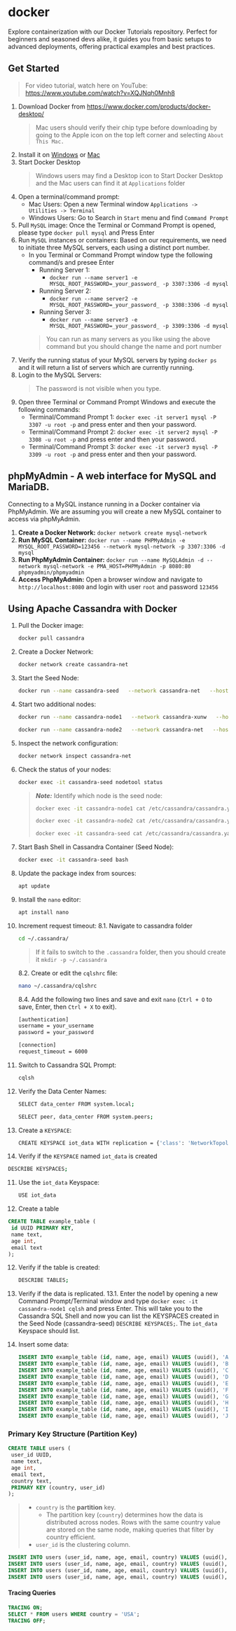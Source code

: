 # docker
Explore containerization with our Docker Tutorials repository. Perfect for beginners and seasoned devs alike, it guides you from basic setups to advanced deployments, offering practical examples and best practices.

## Get Started
> For video tutorial, watch here on YouTube: https://www.youtube.com/watch?v=XQJNqh0Mnh8
1. Download Docker from https://www.docker.com/products/docker-desktop/
   > Mac users should verify their chip type before downloading by going to the Apple icon on the top left corner and selecting ```About This Mac.```
2. Install it on [Windows](https://docs.docker.com/desktop/install/windows-install/) or [Mac](https://docs.docker.com/desktop/install/mac-install/)
3. Start Docker Desktop
   > Windows users may find a Desktop icon to Start Docker Desktop and the Mac users can find it at ```Applications``` folder
5. Open a terminal/command prompt:
   - Mac Users: Open a new Terminal window ```Applications -> Utilities -> Terminal```
   - Windows Users: Go to Search in ```Start``` menu and find ```Command Prompt```
6. Pull ```MySQL``` image: Once the Terminal or Command Prompt is opened, please type ```docker pull mysql``` and Press Enter
7. Run ```MySQL``` instances or containers: Based on our requirements, we need to initiate three MySQL servers, each using a distinct port number.
   - In you Terminal or Command Prompt window type the following command/s and presee Enter
     - Running Server 1: 
       - ```docker run --name server1 -e MYSQL_ROOT_PASSWORD=_your_password_ -p 3307:3306 -d mysql```
     - Running Server 2: 
       - ```docker run --name server2 -e MYSQL_ROOT_PASSWORD=_your_password_ -p 3308:3306 -d mysql```
     - Running Server 3: 
       - ```docker run --name server3 -e MYSQL_ROOT_PASSWORD=_your_password_ -p 3309:3306 -d mysql```
     > You can run as many servers as you like using the above command but you should change the name and port number
8. Verify the running status of your MySQL servers by typing ```docker ps``` and it will return a list of servers which are currently running.
9. Login to the MySQL Servers:
   > The password is not visible when you type.
11. Open three Terminal or Command Prompt Windows and execute the following commands:
    - Terminal/Command Prompt 1: ```docker exec -it server1 mysql -P 3307 -u root -p``` and press enter and then your password. 
    - Terminal/Command Prompt 2: ```docker exec -it server2 mysql -P 3308 -u root -p``` and press enter and then your password.
    - Terminal/Command Prompt 3: ```docker exec -it server3 mysql -P 3309 -u root -p``` and press enter and then your password.
## phpMyAdmin - A web interface for MySQL and MariaDB.
Connecting to a MySQL instance running in a Docker container via PhpMyAdmin. We are assuming you will create a new MySQL container to access via phpMyAdmin. 
1. **Create a Docker Network:** ```docker network create mysql-network```
2. **Run MySQL Container:** ```docker run --name PHPMyAdmin -e MYSQL_ROOT_PASSWORD=123456 --network mysql-network -p 3307:3306 -d mysql```
3. **Run PhpMyAdmin Container:** ```docker run --name MySQLAdmin -d --network mysql-network -e PMA_HOST=PHPMyAdmin -p 8080:80 phpmyadmin/phpmyadmin```
4. **Access PhpMyAdmin:** Open a browser window and navigate to ```http://localhost:8080``` and login with user ```root``` and password ```123456```

## Using Apache Cassandra with Docker
1. Pull the Docker image:
   ```bash
   docker pull cassandra
   ```
2. Create a Docker Network:
   ```bash
   docker network create cassandra-net
   ```
3. Start the Seed Node:
   ```bash
   docker run --name cassandra-seed   --network cassandra-net   --hostname cassandra-seed   -p 9043:9042   -m 2g --memory-swap 3g   -e MAX_HEAP_SIZE=1024M   -e HEAP_NEWSIZE=256M   -d cassandra
   ```
4. Start two additional nodes:
   ```bash
   docker run --name cassandra-node1   --network cassandra-xunw   --hostname cassandra-node1   -p 9044:9042   -m 2g --memory-swap 3g   -e CASSANDRA_SEEDS=cassandra-seed   -e MAX_HEAP_SIZE=1024M   -e HEAP_NEWSIZE=256M   -d cassandra
   ```
   ```bash
   docker run --name cassandra-node2   --network cassandra-net   --hostname cassandra-node2   -p 9045:9042   -m 2g --memory-swap 3g   -e CASSANDRA_SEEDS=cassandra-seed   -e MAX_HEAP_SIZE=1024M   -e HEAP_NEWSIZE=256M   -d cassandra
   ```
5. Inspect the network configuration:
    ```bash
   docker network inspect cassandra-net
    ```
6. Check the status of your nodes:
    ```bash
    docker exec -it cassandra-seed nodetool status
    ```
   > ***Note:*** Identify which node is the seed node:
   >
   > ```bash
   > docker exec -it cassandra-node1 cat /etc/cassandra/cassandra.yaml | grep -i seeds
   > ```
   > ```bash
   > docker exec -it cassandra-node2 cat /etc/cassandra/cassandra.yaml | grep -i seeds
   > ```
   > ```bash
   > docker exec -it cassandra-seed cat /etc/cassandra/cassandra.yaml | grep -i seeds
   > ```
7. Start Bash Shell in Cassandra Container (Seed Node):
   ```bash
   docker exec -it cassandra-seed bash
   ```    
8. Update the package index from sources:
   ```bash
   apt update
   ```
9. Install the ```nano``` editor:
   ```bash
   apt install nano
   ```
9. Increment request timeout:
   8.1. Navigate to cassandra folder
   ```bash
   cd ~/.cassandra/
   ```
   > If it fails to switch to the ```.cassandra``` folder, then you should create it ```mkdir -p ~/.cassandra```
   
   8.2. Create or edit the ```cqlshrc``` file:
   ```bash
   nano ~/.cassandra/cqlshrc
   ```
   8.4. Add the following two lines and save and exit ```nano``` (```Ctrl + O``` to save, Enter, then ```Ctrl + X``` to exit).
   ```bash
   [authentication]
   username = your_username
   password = your_password
   
   [connection]
   request_timeout = 6000
   ```
6. Switch to Cassandra SQL Prompt:
   ```bash
   cqlsh
   ```
8. Verify the Data Center Names:
   ```bash
   SELECT data_center FROM system.local;
   ```
   
   ```bash
   SELECT peer, data_center FROM system.peers;
   ``` 
9. Create a ```KEYSPACE```:
   ```bash
   CREATE KEYSPACE iot_data WITH replication = {'class': 'NetworkTopologyStrategy', 'datacenter1': 3};
   ```
10. Verify if the ```KEYSPACE``` named ```iot_data``` is created
   ```bash
   DESCRIBE KEYSPACES;
   ```
11. Use the ```iot_data``` Keyspace:
    ```bash
    USE iot_data
    ```
12. Create a table
   ```sql
   CREATE TABLE example_table (
    id UUID PRIMARY KEY,
    name text,
    age int,
    email text
   );

   ```
12. Verify if the table is created:
    ```bash
    DESCRIBE TABLES;
    ```
13. Verify if the data is replicated.
    13.1. Enter the node1 by opening a new Command Prompt/Terminal window and type ```docker exec -it cassandra-node1 cqlsh``` and press Enter. This will take you to the Cassandra SQL Shell and now you can list the KEYSPACES created in the Seed Node (cassandra-seed) ```DESCRIBE KEYSPACES;```. The ```iot_data``` Keyspace should list.

14. Insert some data:
    ```sql
    INSERT INTO example_table (id, name, age, email) VALUES (uuid(), 'Alice Johnson', 29, 'alice.johnson@example.com');
    INSERT INTO example_table (id, name, age, email) VALUES (uuid(), 'Bob Smith', 34, 'bob.smith@example.com');
    INSERT INTO example_table (id, name, age, email) VALUES (uuid(), 'Charlie Brown', 22, 'charlie.brown@example.com');
    INSERT INTO example_table (id, name, age, email) VALUES (uuid(), 'David Wilson', 45, 'david.wilson@example.com');
    INSERT INTO example_table (id, name, age, email) VALUES (uuid(), 'Eva Adams', 31, 'eva.adams@example.com');
    INSERT INTO example_table (id, name, age, email) VALUES (uuid(), 'Frank Miller', 28, 'frank.miller@example.com');
    INSERT INTO example_table (id, name, age, email) VALUES (uuid(), 'Grace Lee', 37, 'grace.lee@example.com');
    INSERT INTO example_table (id, name, age, email) VALUES (uuid(), 'Henry Walker', 26, 'henry.walker@example.com');
    INSERT INTO example_table (id, name, age, email) VALUES (uuid(), 'Isabella Martinez', 33, 'isabella.martinez@example.com');
    INSERT INTO example_table (id, name, age, email) VALUES (uuid(), 'Jack Davis', 40, 'jack.davis@example.com');

    ```
### Primary Key Structure (Partition Key)
   ```sql
   CREATE TABLE users (
    user_id UUID,
    name text,
    age int,
    email text,
    country text,
    PRIMARY KEY (country, user_id)
   );
   ```
   > - ```country``` is the **partition** key.
   >    - The partition key (```country```) determines how the data is distributed across nodes. Rows with the same country value are stored on the same node, making queries that filter by country efficient.
   > - ```user_id``` is the clustering column.

   ```sql
   INSERT INTO users (user_id, name, age, email, country) VALUES (uuid(), 'Alice Johnson', 29, 'alice.johnson@example.com', 'USA');
   INSERT INTO users (user_id, name, age, email, country) VALUES (uuid(), 'Bob Smith', 34, 'bob.smith@example.com', 'Canada');
   INSERT INTO users (user_id, name, age, email, country) VALUES (uuid(), 'Charlie Brown', 22, 'charlie.brown@example.com', 'USA');
   INSERT INTO users (user_id, name, age, email, country) VALUES (uuid(), 'David Wilson', 45, 'david.wilson@example.com', 'UK');
   ```
#### Tracing Queries
   ```sql
   TRACING ON;
   SELECT * FROM users WHERE country = 'USA';
   TRACING OFF;
   ```
